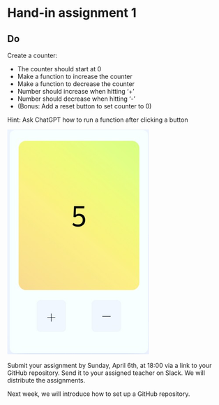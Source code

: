 # Hand-in assignment 1

## Do

Create a counter:

- The counter should start at 0
- Make a function to increase the counter
- Make a function to decrease the counter
- Number should increase when hitting ‘+’
- Number should decrease when hitting ‘-’
- (Bonus: Add a reset button to set counter to 0)

Hint: Ask ChatGPT how to run a function after
clicking a button

![Example Counter](./counter.jpg)

Submit your assignment by Sunday, April 6th, at 18:00 via a link to your GitHub repository. Send it to your assigned teacher on Slack. We will distribute the assignments.

Next week, we will introduce how to set up a GitHub repository.

